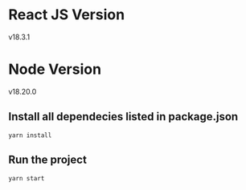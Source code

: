 # React JS Version
v18.3.1

# Node Version
v18.20.0

## Install all dependecies listed in package.json

    yarn install

## Run the project

    yarn start
